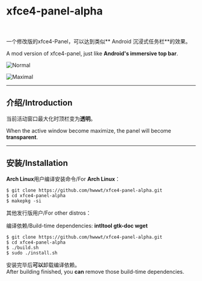 xfce4-panel-alpha
=================
</br></br>
一个修改版的xfce4-Panel，可以达到类似** Android 沉浸式任务栏**的效果。 
 
A mod version of xfce4-panel, just like **Android's immersive top bar**.

![Normal](http://img.vim-cn.com/51/292e5018007e7bc4858fa8e4d8a6a74d96df48.png)


![Maximal](http://img.vim-cn.com/b2/540e77eaeb649e92f567cca08de0265eaf966c.png)

-----

介绍/Introduction  
----------------
  
当前活动窗口最大化时顶栏变为**透明**。

When the active window become maximize, the panel will become **transparent**.

-----


安装/Installation
----------------

**Arch Linux**用户编译安装命令/For **Arch Linux**：

    $ git clone https://github.com/hwwwt/xfce4-panel-alpha.git
    $ cd xfce4-panel-alpha
    $ makepkg -si


其他发行版用户/For other distros：

  编译依赖/Build-time dependencies: **intltool gtk-doc wget**

    $ git clone https://github.com/hwwwt/xfce4-panel-alpha.git
    $ cd xfce4-panel-alpha
    $ ./build.sh
    $ sudo ./install.sh


安装完毕后**可以**卸载编译依赖。  
After building finished, you **can** remove those build-time dependencies.

